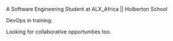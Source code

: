 A Software Engineering Student at ALX_Africa || Holberton School

DevOps in training.

Looking for collaborative opportunities too.
